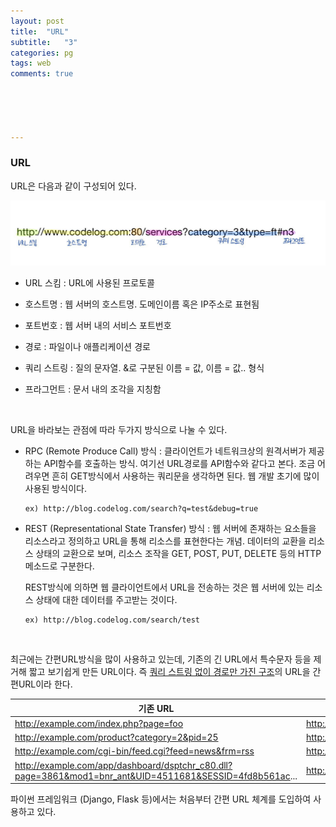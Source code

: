 ```yaml
---
layout: post
title:  "URL"
subtitle:   "3"
categories: pg
tags: web
comments: true





---
```


### URL

URL은 다음과 같이 구성되어 있다. 

![image](./assets/img/url.jpg)

- URL 스킴 : URL에 사용된 프로토콜

- 호스트명 : 웹 서버의 호스트명. 도메인이름 혹은 IP주소로 표현됨

- 포트번호 : 웹 서버 내의 서비스 포트번호

- 경로 : 파일이나 애플리케이션 경로

- 쿼리 스트링 : 질의 문자열. &로 구분된 이름 = 값, 이름 = 값.. 형식

- 프라그먼트 : 문서 내의 조각을 지칭함

  <br/>

URL을 바라보는 관점에 따라 두가지 방식으로 나눌 수 있다.

- RPC (Remote Produce Call) 방식 : 클라이언트가 네트워크상의 원격서버가 제공하는 API함수를 호출하는 방식. 여기선 URL경로를 API함수와 같다고 본다. 조금 어려우면 흔히 GET방식에서 사용하는 쿼리문을 생각하면 된다. 웹 개발 초기에 많이 사용된 방식이다. 

  ```
  ex) http://blog.codelog.com/search?q=test&debug=true
  ```

- REST (Representational State Transfer) 방식 : 웹 서버에 존재하는 요소들을 리소스라고 정의하고 URL을 통해 리소스를 표현한다는 개념. 데이터의 교환을 리소스 상태의 교환으로 보며, 리소스 조작을 GET, POST, PUT, DELETE 등의 HTTP 메소드로 구분한다.

  REST방식에 의하면 웹 클라이언트에서 URL을 전송하는 것은 웹 서버에 있는 리소스 상태에 대한 데이터를 주고받는 것이다. 

  ```
  ex) http://blog.codelog.com/search/test
  ```

  <br/>

최근에는 간편URL방식을 많이 사용하고 있는데, 기존의 긴 URL에서 특수문자 등을 제거해 짧고 보기쉽게 만든 URL이다. 즉 <u>쿼리 스트링 없이 경로만 가진 구조</u>의 URL을 간편URL이라 한다.

| 기존 URL                                                     | 간편 URL                                         |
| ------------------------------------------------------------ | ------------------------------------------------ |
| http://example.com/index.php?page=foo                        | http://example.com/foo                           |
| http://example.com/product?category=2&pid=25                 | http://example.com/product/2/25                  |
| http://example.com/cgi-bin/feed.cgi?feed=news&frm=rss        | http://example.cim/news.rss                      |
| http://example.com/app/dashboard/dsptchr_c80.dll?page=3861&mod1=bnr_ant&UID=4511681&SESSID=4fd8b561ac... | http://example.com/app/dashboard/reports#monthly |

파이썬 프레임워크 (Django, Flask 등)에서는 처음부터 간편 URL 체계를 도입하여 사용하고 있다. 


